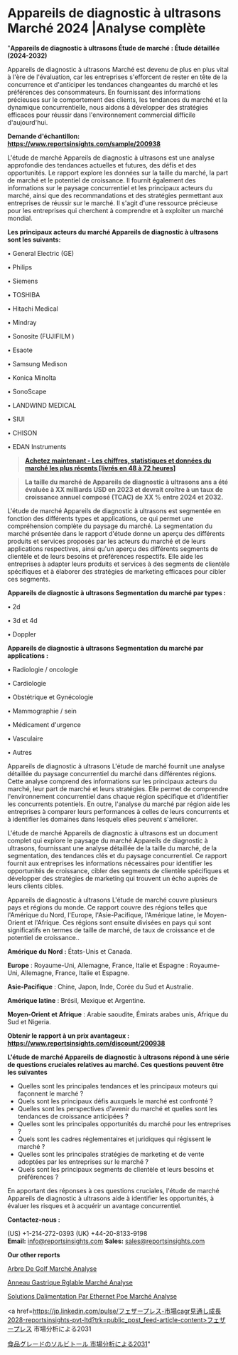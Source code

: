 # Appareils de diagnostic à ultrasons Marché 2024 |Analyse complète

"<strong>Appareils de diagnostic à ultrasons Étude de marché : Étude détaillée (2024-2032)</strong>

Appareils de diagnostic à ultrasons Marché est devenu de plus en plus vital à l'ère de l'évaluation, car les entreprises s'efforcent de rester en tête de la concurrence et d'anticiper les tendances changeantes du marché et les préférences des consommateurs. En fournissant des informations précieuses sur le comportement des clients, les tendances du marché et la dynamique concurrentielle, nous aidons à développer des stratégies efficaces pour réussir dans l'environnement commercial difficile d'aujourd'hui.

<strong>Demande d'échantillon: <a href=https://www.reportsinsights.com/sample/200938>https://www.reportsinsights.com/sample/200938</a></strong>

L'étude de marché Appareils de diagnostic à ultrasons est une analyse approfondie des tendances actuelles et futures, des défis et des opportunités. Le rapport explore les données sur la taille du marché, la part de marché et le potentiel de croissance. Il fournit également des informations sur le paysage concurrentiel et les principaux acteurs du marché, ainsi que des recommandations et des stratégies permettant aux entreprises de réussir sur le marché. Il s'agit d'une ressource précieuse pour les entreprises qui cherchent à comprendre et à exploiter un marché mondial.

<strong>Les principaux acteurs du marché Appareils de diagnostic à ultrasons sont les suivants:</strong>

• General Electric (GE)

• Philips

• Siemens

• TOSHIBA

• Hitachi Medical

• Mindray

• Sonosite (FUJIFILM )

• Esaote

• Samsung Medison

• Konica Minolta

• SonoScape

• LANDWIND MEDICAL

• SIUI

• CHISON

• EDAN Instruments
<blockquote><a href=https://www.reportsinsights.com/buynow/200938><span style=text-decoration: underline;><strong>Achetez maintenant - Les chiffres, statistiques et données du marché les plus récents [livrés en 48 à 72 heures]</strong></span></a></blockquote>
<blockquote><span style=text-decoration: underline;><strong>La taille du marché de Appareils de diagnostic à ultrasons ans a été évaluée à XX milliards USD en 2023 et devrait croître à un taux de croissance annuel composé (TCAC) de XX % entre 2024 et 2032.</strong></span></blockquote>
L'étude de marché Appareils de diagnostic à ultrasons est segmentée en fonction des différents types et applications, ce qui permet une compréhension complète du paysage du marché. La segmentation du marché présentée dans le rapport d'étude donne un aperçu des différents produits et services proposés par les acteurs du marché et de leurs applications respectives, ainsi qu'un aperçu des différents segments de clientèle et de leurs besoins et préférences respectifs. Elle aide les entreprises à adapter leurs produits et services à des segments de clientèle spécifiques et à élaborer des stratégies de marketing efficaces pour cibler ces segments.

<strong>Appareils de diagnostic à ultrasons Segmentation du marché par types :</strong>

• 2d

• 3d et 4d

• Doppler

<strong>Appareils de diagnostic à ultrasons Segmentation du marché par applications :</strong>

• Radiologie / oncologie

• Cardiologie

• Obstétrique et Gynécologie

• Mammographie / sein

• Médicament d'urgence

• Vasculaire

• Autres

Appareils de diagnostic à ultrasons L'étude de marché fournit une analyse détaillée du paysage concurrentiel du marché dans différentes régions. Cette analyse comprend des informations sur les principaux acteurs du marché, leur part de marché et leurs stratégies. Elle permet de comprendre l'environnement concurrentiel dans chaque région spécifique et d'identifier les concurrents potentiels. En outre, l'analyse du marché par région aide les entreprises à comparer leurs performances à celles de leurs concurrents et à identifier les domaines dans lesquels elles peuvent s'améliorer.

L'étude de marché Appareils de diagnostic à ultrasons est un document complet qui explore le paysage du marché Appareils de diagnostic à ultrasons, fournissant une analyse détaillée de la taille du marché, de la segmentation, des tendances clés et du paysage concurrentiel. Ce rapport fournit aux entreprises les informations nécessaires pour identifier les opportunités de croissance, cibler des segments de clientèle spécifiques et développer des stratégies de marketing qui trouvent un écho auprès de leurs clients cibles.

Appareils de diagnostic à ultrasons L'étude de marché couvre plusieurs pays et régions du monde. Ce rapport couvre des régions telles que l'Amérique du Nord, l'Europe, l'Asie-Pacifique, l'Amérique latine, le Moyen-Orient et l'Afrique. Ces régions sont ensuite divisées en pays qui sont significatifs en termes de taille de marché, de taux de croissance et de potentiel de croissance..

<strong>Amérique du Nord :</strong> États-Unis et Canada.

<strong>Europe</strong> : Royaume-Uni, Allemagne, France, Italie et Espagne : Royaume-Uni, Allemagne, France, Italie et Espagne.

<strong>Asie-Pacifique</strong> : Chine, Japon, Inde, Corée du Sud et Australie.

<strong>Amérique latine</strong> : Brésil, Mexique et Argentine.

<strong>Moyen-Orient et Afrique</strong> : Arabie saoudite, Émirats arabes unis, Afrique du Sud et Nigeria.

<strong>Obtenir le rapport à un prix avantageux : <a href=https://www.reportsinsights.com/discount/200938>https://www.reportsinsights.com/discount/200938</a></strong>

<strong>L'étude de marché Appareils de diagnostic à ultrasons répond à une série de questions cruciales relatives au marché. Ces questions peuvent être les suivantes</strong>
<ul>
  <li>Quelles sont les principales tendances et les principaux moteurs qui façonnent le marché ?</li>
  <li>Quels sont les principaux défis auxquels le marché est confronté ?</li>
  <li>Quelles sont les perspectives d'avenir du marché et quelles sont les tendances de croissance anticipées ?</li>
  <li>Quelles sont les principales opportunités du marché pour les entreprises ?</li>
  <li>Quels sont les cadres réglementaires et juridiques qui régissent le marché ?</li>
  <li>Quelles sont les principales stratégies de marketing et de vente adoptées par les entreprises sur le marché ?</li>
  <li>Quels sont les principaux segments de clientèle et leurs besoins et préférences ?</li>
</ul>
En apportant des réponses à ces questions cruciales, l'étude de marché Appareils de diagnostic à ultrasons aide à identifier les opportunités, à évaluer les risques et à acquérir un avantage concurrentiel.

<strong>Contactez-nous :</strong>

(US) +1-214-272-0393
(UK) +44-20-8133-9198
<strong>Email:</strong> <a>info@reportsinsights.com</a>
<strong>Sales:</strong> <a>sales@reportsinsights.com</a>

<strong>Our other reports</strong>

<a href=https://www.linkedin.com/pulse/arbre-de-golf-march%C3%A9-segmentation-tendances-futures-mwjof/>Arbre De Golf Marché Analyse</a>

<a href=https://www.linkedin.com/pulse/anneau-gastrique-r%C3%A9glable-march%C3%A9-taille-part-vhb3c/>Anneau Gastrique Rglable Marché Analyse</a>

<a href=https://www.linkedin.com/pulse/solutions-dalimentation-par-ethernet-poe-march%C3%A9-9j7qf/>Solutions Dalimentation Par Ethernet Poe Marché Analyse</a>

<a href=https://jp.linkedin.com/pulse/フェザープレス-市場cagr見通し成長2028-reportsinsights-pvt-ltd?trk=public_post_feed-article-content>フェザープレス 市場分析による2031</a>

<a href=https://www.linkedin.com/pulse/食品グレードのソルビトール-市場の成長規模傾向レポート-consumer-trends-chronicle-360/>食品グレードのソルビトール 市場分析による2031</a>"
